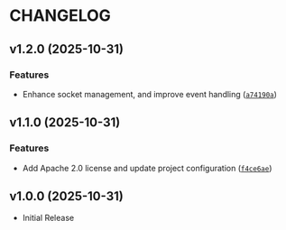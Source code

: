 # CHANGELOG

<!-- version list -->

## v1.2.0 (2025-10-31)

### Features

- Enhance socket management, and improve event handling
  ([`a74190a`](https://github.com/phuvinh010701/mezon-sdk-python/commit/a74190a0d3a84d936ecdccc9154d184960680d45))


## v1.1.0 (2025-10-31)

### Features

- Add Apache 2.0 license and update project configuration
  ([`f4ce6ae`](https://github.com/phuvinh010701/mezon-sdk-python/commit/f4ce6ae39ec07097153e88cefca59b34a0d22118))


## v1.0.0 (2025-10-31)

- Initial Release
